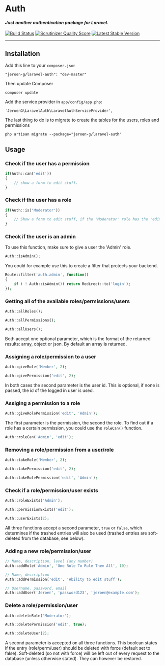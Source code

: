 # Auth #
#### *Just another authentication package for Laravel.* ####
[![Build Status](https://travis-ci.org/Jeroen-G/laravel-auth.png)](https://travis-ci.org/Jeroen-G/laravel-auth)
[![Scrutinizer Quality Score](https://scrutinizer-ci.com/g/Jeroen-G/laravel-auth/badges/quality-score.png?s=b6107724a6d670dbc77178e9283dd46e02b1ab05)](https://scrutinizer-ci.com/g/Jeroen-G/laravel-auth/)
[![Latest Stable Version](https://poser.pugx.org/jeroen-g/laravel-auth/v/stable.png)](https://packagist.org/packages/jeroen-g/laravel-auth)
- - -

## Installation ##

Add this line to your `composer.json`

	"jeroen-g/laravel-auth": "dev-master"

Then update Composer

    composer update

Add the service provider in `app/config/app.php`:

    'JeroenG\LaravelAuth\LaravelAuthServiceProvider',

The last thing to do is to migrate to create the tables for the users, roles and permissions

	php artisan migrate --package="jeroen-g/laravel-auth"

## Usage ##

### Check if the user has a permission ####

```php
if(Auth::can('edit'))
{
	// show a form to edit stuff.
}
```

### Check if the user has a role ####

```php
if(Auth::is('Moderator'))
{
	// Show a form to edit stuff, if the 'Moderator' role has the 'edit' permission.
}
```

### Check if the user is an admin ####

To use this function, make sure to give a user the 'Admin' role.

```php
Auth::isAdmin();
```

You could for example use this to create a filter that protects your backend.

```php
Route::filter('auth.admin', function()
{
	if ( ! Auth::isAdmin()) return Redirect::to('login');
});
```

### Getting all of the available roles/permissions/users ###

```php
Auth::allRoles();

Auth::allPermissions();

Auth::allUsers();
```

Both accept one optional parameter, which is the format of the returned results: array, object or json. By default an array is returned.

### Assigning a role/permission to a user ###

```php
Auth::giveRole('Member', 2);

Auth::givePermission('edit', 2);
```

In both cases the second parameter is the user id. This is optional, if none is passed, the id of the logged in user is used.

### Assiging a permission to a role ###

```php
Auth::giveRolePermission('edit', 'Admin');
```

The first parameter is the permission, the second the role. To find out if a role has a certain permission, you could use the `roleCan()` function.

```php
Auth::roleCan('Admin', 'edit');
```

### Removing a role/permission from a user/role ###

```php
Auth::takeRole('Member', 2);

Auth::takePermission('edit', 2);

Auth::takeRolePermission('edit', 'Admin');
```

### Check if a role/permission/user exists ###

```php
Auth::roleExists('Admin');

Auth::permissionExists('edit');

Auth::userExists(2);
```

All three functions accept a second parameter, `true` or `false`, which determines if the trashed entries will also be used (trashed entries are soft-deleted from the database, see below).

### Adding a new role/permission/user ###

```php
// Name, description, level (any number)
Auth::addRole('Admin', 'One Role To Rule Them All', 10);

// Name, description
Auth::addPermission('edit', 'Ability to edit stuff');

// Username, password, email
Auth::addUser('Jeroen', 'password123', 'jeroen@example.com');
```

### Delete a role/permission/user ###

```php
Auth::deleteRole('Moderator');

Auth::deletePermission('edit', true);

Auth::deleteUser(2);
```

A second parameter is accepted on all three functions. This boolean states if the entry (role/perm/user) should be deleted with force (default set to false). Soft-deleted (so not with force) will be left out of every request to the database (unless otherwise stated). They can however be restored.